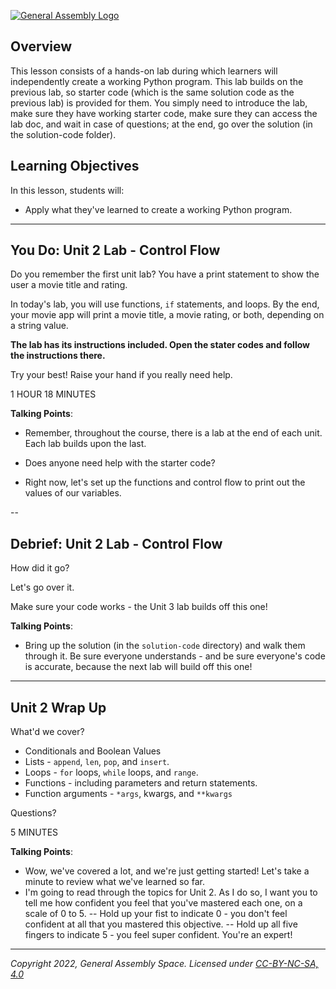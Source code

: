 [![General Assembly Logo](https://ga-dash.s3.amazonaws.com/production/assets/logo-9f88ae6c9c3871690e33280fcf557f33.png)](https://generalassemb.ly)

## Overview
This lesson consists of a hands-on lab during which learners will independently create a working Python program. This lab builds on the previous lab, so starter code (which is the same solution code as the previous lab) is provided for them. You simply need to introduce the lab, make sure they have working starter code, make sure they can access the lab doc, and wait in case of questions; at the end, go over the solution (in the solution-code folder).


## Learning Objectives
In this lesson, students will:
- Apply what they've learned to create a working Python program.


---

## You Do: Unit 2 Lab - Control Flow

Do you remember the first unit lab? You have a print statement to show the user a movie title and rating.

In today's lab, you will use functions, `if` statements, and loops. By the end, your movie app will print a movie title, a movie rating, or both, depending on a string value.

**The lab has its instructions included. Open the stater codes and follow the instructions there.**


Try your best! Raise your hand if you really need help.


<aside class="notes">

1 HOUR 18 MINUTES


**Talking Points**:

- Remember, throughout the course, there is a lab at the end of each unit. Each lab builds upon the last.

- Does anyone need help with the starter code?

- Right now, let's set up the functions and control flow to print out the values of our variables.

</aside>

--

## Debrief: Unit 2 Lab - Control Flow

How did it go?

Let's go over it.

Make sure your code works - the Unit 3 lab builds off this one!

<aside class="notes">

**Talking Points**:

- Bring up the solution (in the `solution-code` directory) and walk them through it. Be sure everyone understands - and be sure everyone's code is accurate, because the next lab will build off this one!

</aside>

---

## Unit 2 Wrap Up

What'd we cover?

- Conditionals and Boolean Values
- Lists - `append`, `len`, `pop`, and `insert`.
- Loops - `for` loops, `while` loops, and `range`.
- Functions - including parameters and return statements.
- Function arguments - `*args`, kwargs, and `**kwargs`

Questions?

<aside class="notes">

5 MINUTES

**Talking Points**:
- Wow, we've covered a lot, and we're just getting started! Let's take a minute to review what we've learned so far.
- I'm going to read through the topics for Unit 2. As I do so, I want you to tell me how confident you feel that you've mastered each one, on a scale of 0 to 5.
-- Hold up your fist to indicate 0 - you don't feel confident at all that you mastered this objective.
-- Hold up all five fingers to indicate 5 - you feel super confident. You're an expert!

</aside>

---

_Copyright 2022, General Assembly Space. Licensed under [CC-BY-NC-SA, 4.0](https://creativecommons.org/licenses/by-nc-sa/4.0/)_